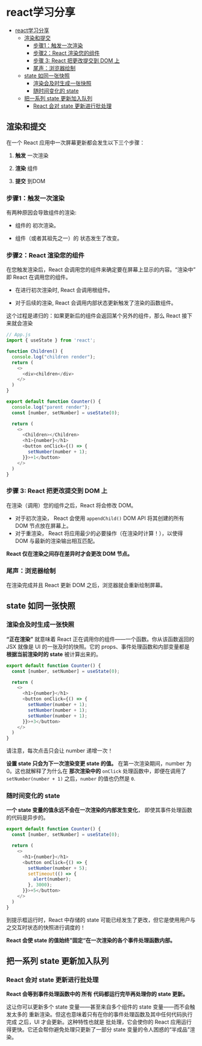 # react学习分享

- [react学习分享](#react学习分享)
  - [渲染和提交](#渲染和提交)
    - [步骤1：触发一次渲染](#步骤1触发一次渲染)
    - [步骤2：React 渲染您的组件](#步骤2react-渲染您的组件)
    - [步骤 3: React 把更改提交到 DOM 上](#步骤-3-react-把更改提交到-dom-上)
    - [尾声：浏览器绘制](#尾声浏览器绘制)
  - [state 如同一张快照](#state-如同一张快照)
    - [渲染会及时生成一张快照](#渲染会及时生成一张快照)
    - [随时间变化的 state](#随时间变化的-state)
  - [把一系列 state 更新加入队列](#把一系列-state-更新加入队列)
    - [React 会对 state 更新进行批处理](#react-会对-state-更新进行批处理)

## 渲染和提交

在一个 React 应用中一次屏幕更新都会发生以下三个步骤：

1. **触发** 一次渲染

2. **渲染** 组件

3. **提交** 到DOM

### 步骤1：触发一次渲染

有两种原因会导致组件的渲染:

* 组件的 初次渲染。

* 组件（或者其祖先之一）的 状态发生了改变。

### 步骤2：React 渲染您的组件

在您触发渲染后，React 会调用您的组件来确定要在屏幕上显示的内容。“渲染中” 即 React 在调用您的组件。

* 在进行初次渲染时, React 会调用根组件。

* 对于后续的渲染, React 会调用内部状态更新触发了渲染的函数组件。

这个过程是递归的：如果更新后的组件会返回某个另外的组件，那么 React 接下来就会渲染

```js
// App.js
import { useState } from 'react';

function Children() {
  console.log("children render");
  return (
    <>
      <div>children</div>
    </>
  )
}

export default function Counter() {
  console.log("parent render");
  const [number, setNumber] = useState(0);

  return (
    <>
      <Children></Children>
      <h1>{number}</h1>
      <button onClick={() => {
        setNumber(number + 1);
      }}>+1</button>
    </>
  )
}

```

### 步骤 3: React 把更改提交到 DOM 上 

在渲染（调用）您的组件之后，React 将会修改 DOM。

* 对于初次渲染， React 会使用 ``appendChild()`` DOM API 将其创建的所有 DOM 节点放在屏幕上。
* 对于重渲染， React 将应用最少的必要操作（在渲染时计算！），以使得 DOM 与最新的渲染输出相互匹配。

**React 仅在渲染之间存在差异时才会更改 DOM 节点。**

### 尾声：浏览器绘制 

在渲染完成并且 React 更新 DOM 之后，浏览器就会重新绘制屏幕。


## state 如同一张快照

### 渲染会及时生成一张快照

**“正在渲染”** 就意味着 React 正在调用你的组件——一个函数。你从该函数返回的 JSX 就像是 UI 的一张及时的快照。它的 props、事件处理函数和内部变量都是 **根据当前渲染时的 state** 被计算出来的。

```js
export default function Counter() {
  const [number, setNumber] = useState(0);

  return (
    <>
      <h1>{number}</h1>
      <button onClick={() => {
        setNumber(number + 1);
        setNumber(number + 1);
        setNumber(number + 1);
      }}>+3</button>
    </>
  )
}
```

请注意，每次点击只会让 number 递增一次！

**设置 state 只会为下一次渲染变更 state 的值。** 在第一次渲染期间，number 为 0。这也就解释了为什么在 **那次渲染中的** ``onClick`` 处理函数中，即便在调用了 ``setNumber(number + 1)`` 之后，``number`` 的值也仍然是 ``0``.

### 随时间变化的 state

**一个 state 变量的值永远不会在一次渲染的内部发生变化**， 即使其事件处理函数的代码是异步的。

```js
export default function Counter() {
  const [number, setNumber] = useState(0);

  return (
    <>
      <h1>{number}</h1>
      <button onClick={() => {
        setNumber(number + 5);
        setTimeout(() => {
          alert(number);
        }, 3000);
      }}>+5</button>
    </>
  )
}
```

到提示框运行时，React 中存储的 state 可能已经发生了更改，但它是使用用户与之交互时状态的快照进行调度的！

**React 会使 state 的值始终”固定“在一次渲染的各个事件处理函数内部。**


## 把一系列 state 更新加入队列

### React 会对 state 更新进行批处理

**React 会等到事件处理函数中的 所有 代码都运行完毕再处理你的 state 更新。**

这让你可以更新多个 state 变量——甚至来自多个组件的 state 变量——而不会触发太多的 重新渲染。但这也意味着只有在你的事件处理函数及其中任何代码执行完成 之后，UI 才会更新。这种特性也就是 批处理，它会使你的 React 应用运行得更快。它还会帮你避免处理只​​更新了一部分 state 变量的令人困惑的“半成品”渲染。